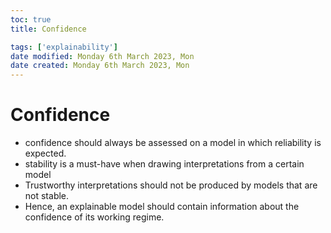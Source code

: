 ```yaml
---
toc: true
title: Confidence

tags: ['explainability']
date modified: Monday 6th March 2023, Mon
date created: Monday 6th March 2023, Mon
---
```


# Confidence


- confidence should always be assessed on a model in which reliability is expected.
- stability is a must-have when drawing interpretations from a certain model
- Trustworthy interpretations should not be produced by models that are not stable.
- Hence, an explainable model should contain information about the confidence of its working regime.



